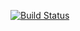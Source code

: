 [![Build Status](https://travis-ci.org/sozorogami/SOZOJulian.png?branch=master)](https://travis-ci.org/sozorogami/SOZOJulian)
